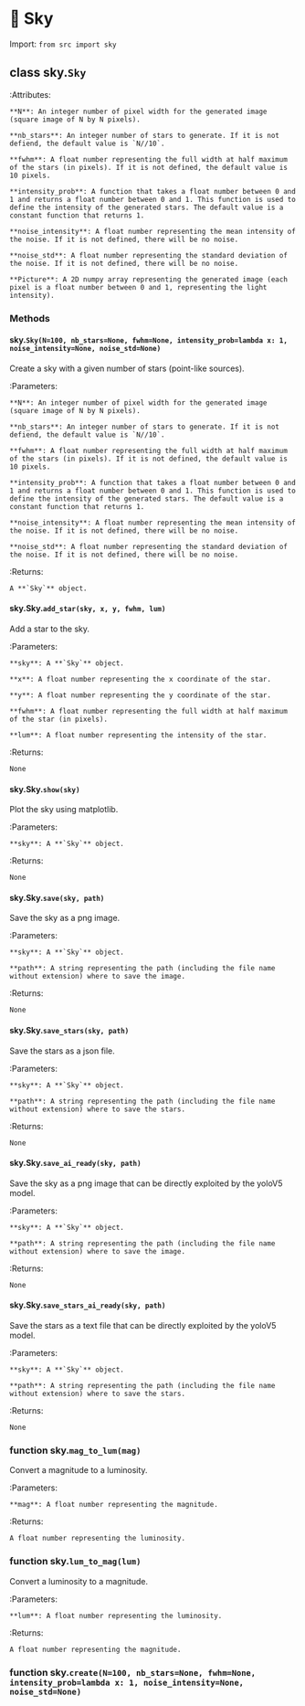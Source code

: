 # 🌟 Sky

Import: `from src import sky`

## class sky.`Sky`

:Attributes:

    **N**: An integer number of pixel width for the generated image (square image of N by N pixels).

    **nb_stars**: An integer number of stars to generate. If it is not defiend, the default value is `N//10`.

    **fwhm**: A float number representing the full width at half maximum of the stars (in pixels). If it is not defined, the default value is 10 pixels.

    **intensity_prob**: A function that takes a float number between 0 and 1 and returns a float number between 0 and 1. This function is used to define the intensity of the generated stars. The default value is a constant function that returns 1.

    **noise_intensity**: A float number representing the mean intensity of the noise. If it is not defined, there will be no noise.

    **noise_std**: A float number representing the standard deviation of the noise. If it is not defined, there will be no noise.

    **Picture**: A 2D numpy array representing the generated image (each pixel is a float number between 0 and 1, representing the light intensity).

### Methods

#### sky.`Sky(N=100, nb_stars=None, fwhm=None, intensity_prob=lambda x: 1, noise_intensity=None, noise_std=None)`

Create a sky with a given number of stars (point-like sources).

:Parameters:

    **N**: An integer number of pixel width for the generated image (square image of N by N pixels).

    **nb_stars**: An integer number of stars to generate. If it is not defiend, the default value is `N//10`.

    **fwhm**: A float number representing the full width at half maximum of the stars (in pixels). If it is not defined, the default value is 10 pixels.

    **intensity_prob**: A function that takes a float number between 0 and 1 and returns a float number between 0 and 1. This function is used to define the intensity of the generated stars. The default value is a constant function that returns 1.

    **noise_intensity**: A float number representing the mean intensity of the noise. If it is not defined, there will be no noise.

    **noise_std**: A float number representing the standard deviation of the noise. If it is not defined, there will be no noise.

:Returns:

    A **`Sky`** object.

#### sky.Sky.`add_star(sky, x, y, fwhm, lum)`

Add a star to the sky.

:Parameters:

    **sky**: A **`Sky`** object.

    **x**: A float number representing the x coordinate of the star.

    **y**: A float number representing the y coordinate of the star.

    **fwhm**: A float number representing the full width at half maximum of the star (in pixels).

    **lum**: A float number representing the intensity of the star.

:Returns:

    None

#### sky.Sky.`show(sky)`

Plot the sky using matplotlib.

:Parameters:

    **sky**: A **`Sky`** object.

:Returns:

    None

#### sky.Sky.`save(sky, path)`

Save the sky as a png image.

:Parameters:

    **sky**: A **`Sky`** object.

    **path**: A string representing the path (including the file name without extension) where to save the image.

:Returns:
    
    None

#### sky.Sky.`save_stars(sky, path)`

Save the stars as a json file.

:Parameters:

    **sky**: A **`Sky`** object.

    **path**: A string representing the path (including the file name without extension) where to save the stars.

:Returns:

    None

#### sky.Sky.`save_ai_ready(sky, path)`

Save the sky as a png image that can be directly exploited by the yoloV5 model.

:Parameters:

    **sky**: A **`Sky`** object.

    **path**: A string representing the path (including the file name without extension) where to save the image.

:Returns:

    None

#### sky.Sky.`save_stars_ai_ready(sky, path)`

Save the stars as a text file that can be directly exploited by the yoloV5 model.

:Parameters:

    **sky**: A **`Sky`** object.

    **path**: A string representing the path (including the file name without extension) where to save the stars.

:Returns:

    None

### function sky.`mag_to_lum(mag)`

Convert a magnitude to a luminosity.

:Parameters:

    **mag**: A float number representing the magnitude.

:Returns:

    A float number representing the luminosity.

### function sky.`lum_to_mag(lum)`

Convert a luminosity to a magnitude.

:Parameters:

    **lum**: A float number representing the luminosity.

:Returns:

    A float number representing the magnitude.

### function sky.`create(N=100, nb_stars=None, fwhm=None, intensity_prob=lambda x: 1, noise_intensity=None, noise_std=None)`

